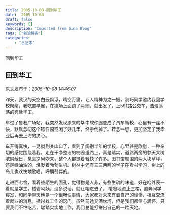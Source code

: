 ```yaml
---
title: 2005-10-08-回到华工
date:  2005-10-08
draft: false
keywords: []
description: "Imported from Sina Blog"
tags: ["新浪博客"]
categories: 
    - "日记本"
---
```

回到华工
## 回到华工

 原文发布于：*2005-10-08 14:46:07*

    
昨天，武汉的天空白云飘浮，晴空万里，让人精神为之一振，刚巧同学邀约我回学校聚聚，我吃罢早餐，在操场上面跑了两圈，就出发了，上591路公交车，浩浩荡荡的奔赴华工。

  
车过了鲁巷广场站，我突然发现原来的华中软件园变成了汽车驾校，心里有一丝不快，默默念叨这个软件园空闲了好几年，终于倒掉了。转念一想，更加坚定了我毕业后再去上海的决心。

 
车开得真快，一晃就到关山口了，看到了阔别半年的学校，心里甚是欣慰，一种亲切的感觉围绕着我。走在干净整洁的校园道路上，真是踏实，道路两旁的参天大树浓阴蔽日，息息凉风吹来，整个人都觉着轻快了许多。图书馆周围的两大块草坪，还是绿油油的，焕发着勃勃生机。树林中还有三三两两的学子在看书学习，树上的鸟儿也欢快地歌唱，呼朋引伴的。

  
走进西七舍，看着些陌生的面孔，觉得物是人非，有些生疏的味道，好在咱外表一看就是学生，楼管阿姨，没多说话，就让咱进去了。
噔噔地跑上三楼，直奔同学寝室，和同学聊天也是一个很畅快事情，大家都对未来有着自己的憧憬，相互交流着就业的消息，探讨找工作的窍门。虽然前途充满坎坷，但是我们都信心满怀，只要我们不怕吃苦，踏踏实实地工作，我们总能打拼出自己的一片天地。

 

 


